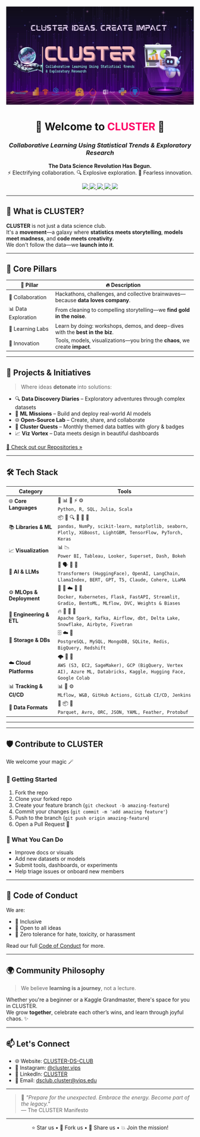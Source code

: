 <p align="center">
  <img src="banner.png" alt="CLUSTER Banner" />
</p>

<h1 align="center">🚀 Welcome to <span style="color:#ff0066">CLUSTER</span> 🚀</h1>
<h3 align="center"><i>Collaborative Learning Using Statistical Trends & Exploratory Research</i></h3>

<p align="center">
  <b>The Data Science Revolution Has Begun.</b><br>
  ⚡ Electrifying collaboration. 🔍 Explosive exploration. 🤝 Fearless innovation.
</p>

<p align="center">
  <a href="https://cluster-ds-club.github.io/cluster/">
    <img src="https://img.shields.io/badge/Website-cluster--ds--club.github.io-blue?logo=google-chrome&style=flat-square" />
  </a>
  <a href="https://www.linkedin.com/company/cluster-vips/">
    <img src="https://img.shields.io/badge/LinkedIn-CLUSTER-blue?logo=linkedin&style=flat-square" />
  </a>
  <a href="mailto:dsclub.cluster@vips.edu">
    <img src="https://img.shields.io/badge/Email-dsclub.cluster%40vips.edu-red?logo=gmail&style=flat-square" />
  </a>
  <a href="https://discord.gg/6QN83D89vx">
    <img src="https://img.shields.io/badge/Discord-Join%20Us-5865F2?logo=discord&logoColor=white&style=flat-square" />
  </a>
  <img src="https://img.shields.io/github/stars/CLUSTER-DS-Club?style=social" />
</p>

---

## 🌌 What is CLUSTER?

**CLUSTER** is not just a data science club.  
It's a **movement**—a galaxy where **statistics meets storytelling**, **models meet madness**, and **code meets creativity**.  
We don't follow the data—we **launch into it**.

---

## 🌟 Core Pillars

| 💠 Pillar           | 🔥 Description                                                                      |
|---------------------|-------------------------------------------------------------------------------------|
| 🤝 Collaboration     | Hackathons, challenges, and collective brainwaves—because **data loves company**.   |
| 📊 Data Exploration  | From cleaning to compelling storytelling—we **find gold in the noise**.             |
| 🧠 Learning Labs     | Learn by doing: workshops, demos, and deep-dives with the **best in the biz**.      |
| 🚀 Innovation        | Tools, models, visualizations—you bring the **chaos**, we create **impact**.        |

---

## 💼 Projects & Initiatives

> Where ideas **detonate** into solutions:

- 🔍 **Data Discovery Diaries** – Exploratory adventures through complex datasets  
- 🤖 **ML Missions** – Build and deploy real-world AI models  
- 🌐 **Open-Source Lab** – Create, share, and collaborate  
- 🧩 **Cluster Quests** – Monthly themed data battles with glory & badges 
- 📈 **Viz Vortex** – Data meets design in beautiful dashboards

[🚀 Check out our Repositories »](https://github.com/orgs/CLUSTER-DS-Club/repositories)

---

## 🛠️ Tech Stack

| **Category**               | **Tools**                                                                                                                                       |
|---------------------------|--------------------------------------------------------------------------------------------------------------------------------------------------|
| 🌐 **Core Languages**     | 🐍 📊 💾 ⚡ ⚙️  <br> `Python, R, SQL, Julia, Scala`                                                                                              |
| 📚 **Libraries & ML**     | 📦 🧠 🔍 🚀 🤖 🧬  <br> `pandas, NumPy, scikit-learn, matplotlib, seaborn, Plotly, XGBoost, LightGBM, TensorFlow, PyTorch, Keras`              |
| 📈 **Visualization**      | 📊 📉 <br> `Power BI, Tableau, Looker, Superset, Dash, Bokeh`                                                                                   |
| 🧠 **AI & LLMs**          | 🧠 🗣️ 💬 🦙 <br> `Transformers (HuggingFace), OpenAI, LangChain, LlamaIndex, BERT, GPT, T5, Claude, Cohere, LLaMA`                            |
| ⚙️ **MLOps & Deployment** | 🐳 🚢 ☁️ 🧪 🧰 <br> `Docker, Kubernetes, Flask, FastAPI, Streamlit, Gradio, BentoML, MLflow, DVC, Weights & Biases`                             |
| 🔧 **Engineering & ETL**  | 🔥 💨 🧬 🔁 <br> `Apache Spark, Kafka, Airflow, dbt, Delta Lake, Snowflake, Airbyte, Fivetran`                                                  |
| 💾 **Storage & DBs**      | 🗄️ ☁️ 🧊 <br> `PostgreSQL, MySQL, MongoDB, SQLite, Redis, BigQuery, Redshift`                                                                 |
| ☁️ **Cloud Platforms**    | 🌩️ 🧠 🧮 <br> `AWS (S3, EC2, SageMaker), GCP (BigQuery, Vertex AI), Azure ML, Databricks, Kaggle, Hugging Face, Google Colab`                 |
| 📊 **Tracking & CI/CD**   | 📊 🧪 ⚙️ <br> `MLflow, W&B, GitHub Actions, GitLab CI/CD, Jenkins`                                                                              |
| 🔄 **Data Formats**       | 🧾 📦 📂 <br> `Parquet, Avro, ORC, JSON, YAML, Feather, Protobuf`                                                                               |

---
<!--
## 👩‍🚀 Meet the CLUSTER Crew

> The minds behind the madness.

<div align="center">
  🛰️ <strong>Leadership</strong>
  <table>
    <tr>
      <td align="center">
        <img src="images/UTSAVS26.png" width="120"><br>
        <b>Utsav Singhal</b><br>
        President<br>
        <a href="https://github.com/UTSAVS26">GitHub</a> • 
        <a href="https://www.linkedin.com/in/utsavsinghal2604/">LinkedIn</a>
      </td>
      <td align="center">
        <img src="images/Aanchal0502.png" width="120"><br>
        <b>Aanchal Mishra</b><br>
        Vice President<br>
        <a href="https://github.com/Aanchal0502">GitHub</a> • 
        <a href="https://www.linkedin.com/in/aanchal-mishra-3a2448287">LinkedIn</a>
      </td>
    </tr>
  </table>

  <br>

  📋 <strong>Operations & Events</strong>
  <table>
    <tr>
      <td align="center">
        <img src="images/Ananyas-7.png" width="110"><br>
        <b>Ananya Sharma</b><br>
        Secretary<br>
        <a href="https://github.com/Ananyas-7">GitHub</a> • 
        <a href="https://www.linkedin.com/in/ananya-swami-728852273">LinkedIn</a>
      </td>
      <td align="center">
        <img src="images/harshita310.png" width="110"><br>
        <b>Harshita Bangia</b><br>
        Treasurer<br>
        <a href="https://github.com/harshita310">GitHub</a> • 
        <a href="https://www.linkedin.com/in/harshita-bangia-2aa1ab2b4/">LinkedIn</a>
      </td>
      <td align="center">
        <img src="images/rhythmarora070.png" width="110"><br>
        <b>Rhythm Arora</b><br>
        Event Manager<br>
        <a href="https://github.com/rhythmarora070">GitHub</a> • 
        <a href="https://www.linkedin.com/in/rhythmaroraa0766/">LinkedIn</a>
      </td>
    </tr>
  </table>

  <br>

  📣 <strong>Media Team</strong>
  <table>
    <tr>
      <td align="center">
        <img src="images/somewherelostt.png" width="100"><br>
        <b>Abu Maaz</b><br>
        Social Media Coordinator<br>
        <a href="https://github.com/somewherelostt">GitHub</a> • 
        <a href="https://www.linkedin.com/in/abu-maaz-/">LinkedIn</a>
      </td>
      <td align="center">
        <img src="images/JAYATIAHUJA.png" width="100"><br>
        <b>Jayati Ahuja</b><br>
        Social Media Coordinator<br>
        <a href="https://github.com/JAYATIAHUJA">GitHub</a> • 
        <a href="https://www.linkedin.com/in/jayati-ahuja-a4b16724a">LinkedIn</a>
      </td>
    </tr>
  </table>
</div>
-->
---

## 🛡️ Contribute to CLUSTER

We welcome your magic 🪄

### 🚦 Getting Started
1. Fork the repo
2. Clone your forked repo
3. Create your feature branch (`git checkout -b amazing-feature`)
4. Commit your changes (`git commit -m 'add amazing feature'`)
5. Push to the branch (`git push origin amazing-feature`)
6. Open a Pull Request 🚀

### 💖 What You Can Do
- Improve docs or visuals
- Add new datasets or models
- Submit tools, dashboards, or experiments
- Help triage issues or onboard new members

---

## 📜 Code of Conduct

We are:
- 🌈 Inclusive
- 💬 Open to all ideas
- 🚫 Zero tolerance for hate, toxicity, or harassment

Read our full [Code of Conduct](./CODE_OF_CONDUCT.md) for more.

---

## 🌍 Community Philosophy

> We believe **learning is a journey**, not a lecture.

Whether you're a beginner or a Kaggle Grandmaster, there's space for you in CLUSTER.  
We grow **together**, celebrate each other’s wins, and learn through joyful chaos. ✨

---

## 📫 Let's Connect

- 🌐 Website: [CLUSTER-DS-CLUB](https://cluster-ds-club.github.io/cluster/)
- 📸 Instagram: [@cluster.vips](https://www.instagram.com/cluster.vips/)
- 💼 LinkedIn: [CLUSTER](https://www.linkedin.com/company/cluster-vips/)
- 📧 Email: [dsclub.cluster@vips.edu](mailto:dsclub.cluster@vips.edu)

---

> 🌟 _"Prepare for the unexpected. Embrace the energy. Become part of the legacy."_  
> — The CLUSTER Manifesto

---

<p align="center">
  ⭐ Star us • 🍴 Fork us • 📢 Share us • 💥 Join the mission!
</p>
